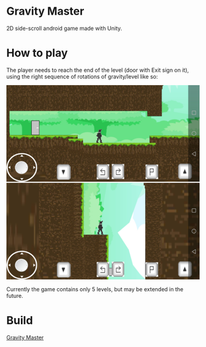 # Gravity Master
2D side-scroll android game made with Unity.

# How to play
The player needs to reach the end of the level (door with Exit sign on it), using the right sequence of rotations of gravity/level like so:

![Image description](images/screenshot_1.jpg) 
![Image description](images/screenshot_2.jpg)

Currently the game contains only 5 levels, but may be extended in the future.

# Build
<a href="builds/GravityMasterAndroid.rar" download>Gravity Master</a>
